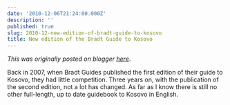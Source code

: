 ```yaml
---
date: '2010-12-06T21:24:00.000Z'
description: ''
published: true
slug: 2010-12-new-edition-of-bradt-guide-to-kosovo
title: New edition of the Bradt Guide to Kosovo
---
```


*This was originally posted on blogger [here](https://blog.balkanology.com/2010/12/new-edition-of-bradt-guide-to-kosovo.html)*.

Back in 2007, when Bradt Guides published the first edition of their guide to Kosovo, they had little competition. Three years on, with the publication of the second edition, not a lot has changed. As far as I know there is still no other full-length, up to date guidebook to Kosovo in English. <br />
<br />